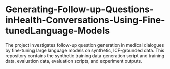 # Generating-Follow-up-Questions-inHealth-Conversations-Using-Fine-tunedLanguage-Models
The project investigates follow-up question generation in medical dialogues by fine-tuning large language models on synthetic, ICF-grounded data. This repository contains the synthetic training data generation script and training data, evaluation data, evaluation scripts, and experiment outputs.
